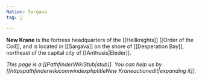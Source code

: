```yaml
---
Nation: Sargava
tag: 🏰

---
```


> 
**New Krane** is the fortress headquarters of the [[Hellknights]] [[Order of the Coil]], and is located in [[Sargava]] on the shore of [[Desperation Bay]], northeast of the capital city of [[Anthusis|Eleder]].



*This page is a [[PathfinderWikiStub|stub]]. You can help us by [[httpspathfinderwikicomwindexphptitleNew Kraneactionedit|expanding it]].*







